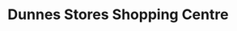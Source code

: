 ---
title: "Dunnes Stores Shopping Centre"
url: /portmarnock/dunnes-stores-shopping-centre/
shop: mall
---